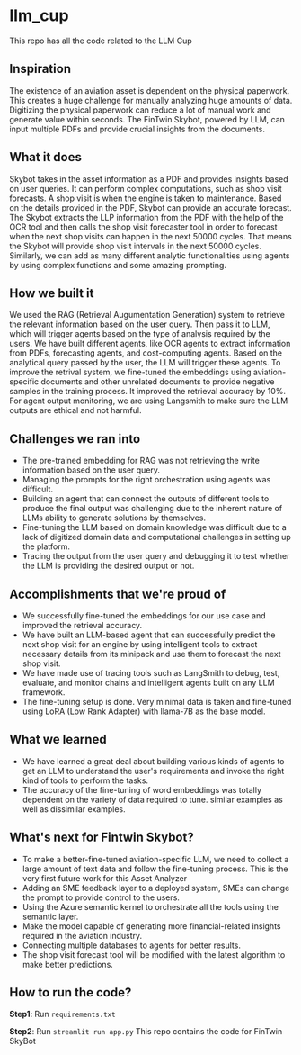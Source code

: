 # llm_cup
This repo has all the code related to the LLM Cup

## Inspiration
The existence of an aviation asset is dependent on the physical paperwork. This creates a huge challenge for manually analyzing huge amounts of data. Digitizing the physical paperwork can reduce a lot of manual work and generate value within seconds. The FinTwin Skybot, powered by LLM, can input multiple PDFs and provide crucial insights from the documents.
## What it does
Skybot takes in the asset information as a PDF and provides insights based on user queries. It can perform complex computations, such as shop visit forecasts. A shop visit is when the engine is taken to maintenance. Based on the details provided in the PDF, Skybot can provide an accurate forecast. The Skybot extracts the LLP information from the PDF with the help of the OCR tool and then calls the shop visit forecaster tool in order to forecast when the next shop visits can happen in the next 50000 cycles. That means the Skybot will provide shop visit intervals in the next 50000 cycles. Similarly, we can add as many different analytic functionalities using agents by using complex functions and some amazing prompting.
## How we built it
We used the RAG (Retrieval Augumentation Generation) system to retrieve the relevant information based on the user query. Then pass it to LLM, which will trigger agents based on the type of analysis required by the users. We have built different agents, like OCR agents to extract information from PDFs, forecasting agents, and cost-computing agents. Based on the analytical query passed by the user, the LLM will trigger these agents. To improve the retrival system, we fine-tuned the embeddings using aviation-specific documents and other unrelated documents to provide negative samples in the training process. It improved the retrieval accuracy by 10%. For agent output monitoring, we are using Langsmith to make sure the LLM outputs are ethical and not harmful. 

## Challenges we ran into
- The pre-trained embedding for RAG was not retrieving the write information based on the user query.
- Managing the prompts for the right orchestration using agents was difficult. 
- Building an agent that can connect the outputs of different tools to produce the final output was challenging due to the inherent nature of LLMs ability to generate solutions by themselves.
- Fine-tuning the LLM based on domain knowledge was difficult due to a lack of digitized domain data and computational challenges in setting up the platform.
- Tracing the output from the user query and debugging it to test whether the LLM is providing the desired output or not.

## Accomplishments that we're proud of
- We successfully fine-tuned the embeddings for our use case and improved the retrieval accuracy.  
- We have built an LLM-based agent that can successfully predict the next shop visit for an engine by using intelligent tools to extract necessary details from its minipack and use them to forecast the next shop visit. 
- We have made use of tracing tools such as LangSmith to debug, test, evaluate, and monitor chains and intelligent agents built on any LLM framework.
- The fine-tuning setup is done. Very minimal data is taken and fine-tuned using LoRA (Low Rank Adapter) with llama-7B as the base model. 

## What we learned
- We have learned a great deal about building various kinds of agents to get an LLM to understand the user's requirements and invoke the right kind of tools to perform the tasks. 
- The accuracy of the fine-tuning of word embeddings was totally dependent on the variety of data required to tune. similar examples as well as dissimilar examples.

## What's next for Fintwin Skybot?
- To make a better-fine-tuned aviation-specific LLM, we need to collect a large amount of text data and follow the fine-tuning process. This is the very first future work for this Asset Analyzer
- Adding an SME feedback layer to a deployed system, SMEs can change the prompt to provide control to the users.
- Using the Azure semantic kernel to orchestrate all the tools using the semantic layer.
- Make the model capable of generating more financial-related insights required in the aviation industry.
- Connecting multiple databases to agents for better results.
- The shop visit forecast tool will be modified with the latest algorithm to make better predictions.

## How to run the code? 

**Step1**: Run ``requirements.txt``


**Step2**: Run ```streamlit run app.py```
This repo contains the code for FinTwin SkyBot
